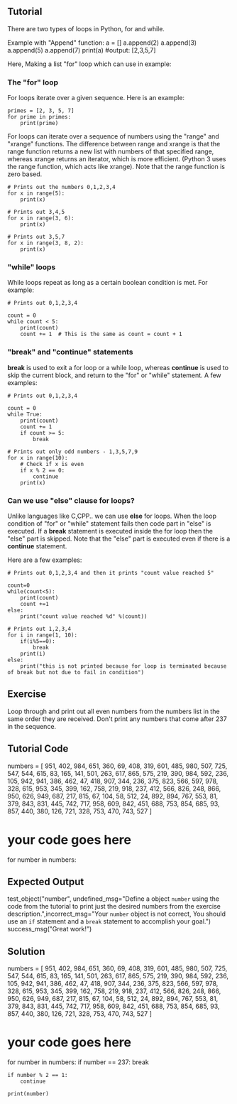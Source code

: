 Tutorial
--------

There are two types of loops in Python, for and while.

Example with "Append" function:
a = []
a.append(2)
a.append(3)
a.append(5)
a.append(7)
print(a)
#output: [2,3,5,7]

Here, Making a list "for" loop which can use in example:

### The "for" loop

For loops iterate over a given sequence. Here is an example:

    primes = [2, 3, 5, 7]
    for prime in primes:
        print(prime)

For loops can iterate over a sequence of numbers using the "range" and "xrange" functions. The difference between range and xrange is that the range function returns a new list with numbers of that specified range, whereas xrange returns an iterator, which is more efficient. (Python 3 uses the range function, which acts like xrange). Note that the range function is zero based.

    # Prints out the numbers 0,1,2,3,4
    for x in range(5):
        print(x)

    # Prints out 3,4,5
    for x in range(3, 6):
        print(x)

    # Prints out 3,5,7
    for x in range(3, 8, 2):
        print(x)

### "while" loops

While loops repeat as long as a certain boolean condition is met. For example:

    # Prints out 0,1,2,3,4

    count = 0
    while count < 5:
        print(count)
        count += 1  # This is the same as count = count + 1

### "break" and "continue" statements

**break** is used to exit a for loop or a while loop, whereas **continue** is used to skip the current block, and return to the "for" or "while" statement. A few examples:

    # Prints out 0,1,2,3,4

    count = 0
    while True:
        print(count)
        count += 1
        if count >= 5:
            break

    # Prints out only odd numbers - 1,3,5,7,9
    for x in range(10):
        # Check if x is even
        if x % 2 == 0:
            continue
        print(x)

### Can we use "else" clause for loops?

Unlike languages like C,CPP.. we can use **else** for loops. When the loop condition of "for" or "while" statement fails then code part in "else" is executed. If a **break** statement is executed inside the for loop then the "else" part is skipped.
Note that the "else" part is executed even if there is a **continue** statement.

Here are a few examples:

    # Prints out 0,1,2,3,4 and then it prints "count value reached 5"

    count=0
    while(count<5):
        print(count)
        count +=1
    else:
        print("count value reached %d" %(count))

    # Prints out 1,2,3,4
    for i in range(1, 10):
        if(i%5==0):
            break
        print(i)
    else:
        print("this is not printed because for loop is terminated because of break but not due to fail in condition")


Exercise
--------

Loop through and print out all even numbers from the numbers list in the same order they are received. Don't print any numbers that come after 237 in the sequence.

Tutorial Code
-------------
numbers = [
    951, 402, 984, 651, 360, 69, 408, 319, 601, 485, 980, 507, 725, 547, 544,
    615, 83, 165, 141, 501, 263, 617, 865, 575, 219, 390, 984, 592, 236, 105, 942, 941,
    386, 462, 47, 418, 907, 344, 236, 375, 823, 566, 597, 978, 328, 615, 953, 345,
    399, 162, 758, 219, 918, 237, 412, 566, 826, 248, 866, 950, 626, 949, 687, 217,
    815, 67, 104, 58, 512, 24, 892, 894, 767, 553, 81, 379, 843, 831, 445, 742, 717,
    958, 609, 842, 451, 688, 753, 854, 685, 93, 857, 440, 380, 126, 721, 328, 753, 470,
    743, 527
]

# your code goes here
for number in numbers:

Expected Output
---------------

test_object("number", undefined_msg="Define a object `number` using the code from the tutorial to print just the desired numbers from the exercise description.",incorrect_msg="Your `number` object is not correct, You should use an `if` statement and a `break` statement to accomplish your goal.")
success_msg("Great work!")

Solution
--------

numbers = [
    951, 402, 984, 651, 360, 69, 408, 319, 601, 485, 980, 507, 725, 547, 544,
    615, 83, 165, 141, 501, 263, 617, 865, 575, 219, 390, 984, 592, 236, 105, 942, 941,
    386, 462, 47, 418, 907, 344, 236, 375, 823, 566, 597, 978, 328, 615, 953, 345,
    399, 162, 758, 219, 918, 237, 412, 566, 826, 248, 866, 950, 626, 949, 687, 217,
    815, 67, 104, 58, 512, 24, 892, 894, 767, 553, 81, 379, 843, 831, 445, 742, 717,
    958, 609, 842, 451, 688, 753, 854, 685, 93, 857, 440, 380, 126, 721, 328, 753, 470,
    743, 527
]

# your code goes here
for number in numbers:
    if number == 237:
        break

    if number % 2 == 1:
        continue

    print(number)
